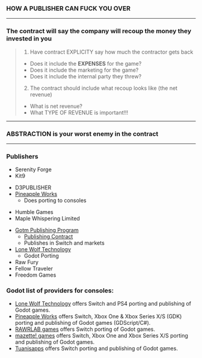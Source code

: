 ### HOW A PUBLISHER CAN FUCK YOU OVER

---

### The contract will say the company will recoup the money they invested in you

>1. Have contract EXPLICITY say how much the contractor gets back
>	* Does it include the **EXPENSES** for the game?
>	* Does it include the marketing for the game?
>	* Does it include the internal party they threw?
>2. The contract should include what recoup looks like (the net revenue)
>	* What is net revenue?
>    * What TYPE OF REVENUE is important!!!

---

### **ABSTRACTION** is your worst enemy in the contract

---

### Publishers
* Serenity Forge
* Kit9
+ D3PUBLISHER
+ [Pineapple Works](https://pineapple.works/)
	+ Does porting to consoles
* Humble Games
* Maple Whispering Limited
+ [Gotm Publishing Program](https://gotm.io/about/gpp?ref=godotes.com)
	+ [Publishing Contract](https://docs.google.com/document/d/1j8m52_EiLKvyQAM2fkibjmokYxxJI-w7--Kq95Ta8iM/edit?ref=godotes.com)
	+ Publishes in Switch and markets
+ [Lone Wolf Technology](https://lonewolftechnology.com/)
	+ Godot Porting
+ Raw Fury
+ Fellow Traveler
+ Freedom Games

### Godot list of providers for consoles:
- [Lone Wolf Technology](https://www.lonewolftechnology.com/) offers Switch and PS4 porting and publishing of Godot games.
- [Pineapple Works](https://pineapple.works/) offers Switch, Xbox One & Xbox Series X/S (GDK) porting and publishing of Godot games (GDScript/C#).
- [RAWRLAB games](https://www.rawrlab.com/) offers Switch porting of Godot games.
- [mazette! games](https://mazette.games/) offers Switch, Xbox One and Xbox Series X/S porting and publishing of Godot games.
- [Tuanisapps](https://www.tuanisapps.com/) offers Switch porting and publishing of Godot games.


